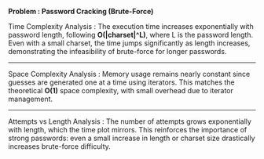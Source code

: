**Problem : Password Cracking (Brute-Force)**

Time Complexity Analysis : 
The execution time increases exponentially with password length, following **O(|charset|^L)**, where L is the password length. Even with a small charset, the time jumps significantly as length increases, demonstrating the infeasibility of brute-force for longer passwords.

---

Space Complexity Analysis : 
Memory usage remains nearly constant since guesses are generated one at a time using iterators. This matches the theoretical **O(1)** space complexity, with small overhead due to iterator management.

---

Attempts vs Length Analysis : 
The number of attempts grows exponentially with length, which the time plot mirrors. This reinforces the importance of strong passwords: even a small increase in length or charset size drastically increases brute-force difficulty.
